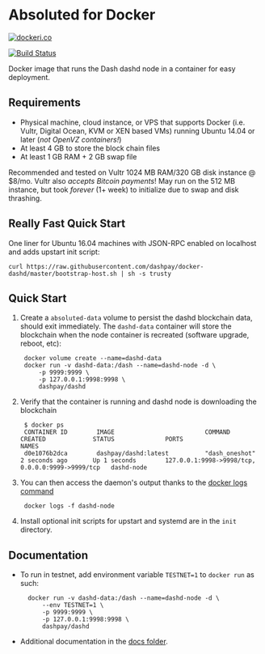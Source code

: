 Absoluted for Docker
================
[![dockeri.co](https://dockeri.co/image/absolutecommunity/docker-absoluted/)](https://hub.docker.com/r/absolutecommunity/docker-absoluted/)

[![Build Status](https://travis-ci.org/absolute-community/docker-absoluted.svg?branch=master)](https://travis-ci.org/absolute-community/docker-absoluted/)

Docker image that runs the Dash dashd node in a container for easy deployment.


Requirements
------------

* Physical machine, cloud instance, or VPS that supports Docker (i.e. Vultr, Digital Ocean, KVM or XEN based VMs) running Ubuntu 14.04 or later (*not OpenVZ containers!*)
* At least 4 GB to store the block chain files
* At least 1 GB RAM + 2 GB swap file

Recommended and tested on Vultr 1024 MB RAM/320 GB disk instance @ $8/mo.  Vultr also *accepts Bitcoin payments*!  May run on the 512 MB instance, but took *forever* (1+ week) to initialize due to swap and disk thrashing.


Really Fast Quick Start
-----------------------

One liner for Ubuntu 16.04 machines with JSON-RPC enabled on localhost and adds upstart init script:

    curl https://raw.githubusercontent.com/dashpay/docker-dashd/master/bootstrap-host.sh | sh -s trusty


Quick Start
-----------

1. Create a `absoluted-data` volume to persist the dashd blockchain data, should exit immediately.  The `dashd-data` container will store the blockchain when the node container is recreated (software upgrade, reboot, etc):

        docker volume create --name=dashd-data
        docker run -v dashd-data:/dash --name=dashd-node -d \
            -p 9999:9999 \
            -p 127.0.0.1:9998:9998 \
            dashpay/dashd

2. Verify that the container is running and dashd node is downloading the blockchain

        $ docker ps
        CONTAINER ID        IMAGE                         COMMAND             CREATED             STATUS              PORTS                                              NAMES
        d0e1076b2dca        dashpay/dashd:latest          "dash_oneshot"      2 seconds ago       Up 1 seconds        127.0.0.1:9998->9998/tcp, 0.0.0.0:9999->9999/tcp   dashd-node

3. You can then access the daemon's output thanks to the [docker logs command]( https://docs.docker.com/reference/commandline/cli/#logs)

        docker logs -f dashd-node

4. Install optional init scripts for upstart and systemd are in the `init` directory.


Documentation
-------------

* To run in testnet, add environment variable `TESTNET=1` to `docker run` as such:

        docker run -v dashd-data:/dash --name=dashd-node -d \
            --env TESTNET=1 \
            -p 9999:9999 \
            -p 127.0.0.1:9998:9998 \
            dashpay/dashd

* Additional documentation in the [docs folder](docs).


